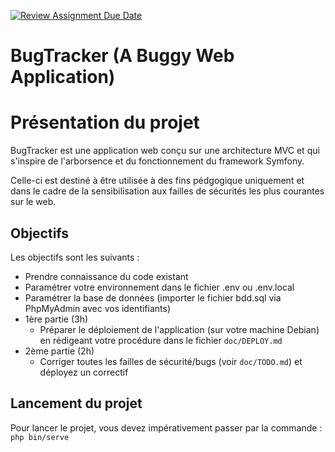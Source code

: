 [![Review Assignment Due Date](https://classroom.github.com/assets/deadline-readme-button-22041afd0340ce965d47ae6ef1cefeee28c7c493a6346c4f15d667ab976d596c.svg)](https://classroom.github.com/a/QWTsMpIS)
# BugTracker (A Buggy Web Application)

# Présentation du projet

BugTracker est une application web conçu sur une architecture MVC et qui s'inspire de l'arborsence et du fonctionnement du framework Symfony.

Celle-ci est destiné à être utilisée à des fins pédgogique uniquement et dans le cadre de la sensibilisation aux failles de sécurités les plus courantes sur le web.

## Objectifs

Les objectifs sont les suivants :

* Prendre connaissance du code existant
* Paramétrer votre environnement dans le fichier .env ou .env.local
* Paramétrer la base de données (importer le fichier bdd.sql via PhpMyAdmin avec vos identifiants)
* 1ère partie (3h)
  * Préparer le déploiement de l'application (sur votre machine Debian) en rédigeant votre procédure dans le fichier `doc/DEPLOY.md`
* 2ème partie (2h)
  * Corriger toutes les failles de sécurité/bugs (voir `doc/TODO.md`) et déployez un correctif

## Lancement du projet

Pour lancer le projet, vous devez impérativement passer par la commande : `php bin/serve`




